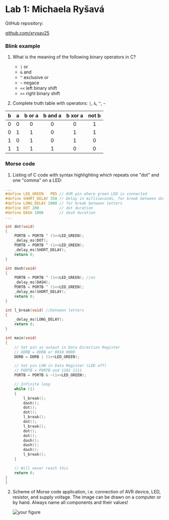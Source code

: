 # Lab 1: Michaela Ryšavá

GitHub repository:

   [github.com/xrysav25](https://github.com/xrysav25/Digital_electronics_2)


### Blink example

1. What is the meaning of the following binary operators in C?
   * `|` or
   * `&` and
   * `^` exclusive or
   * `~` negace
   * `<<` left binary shift
   * `>>` right binary shift

2. Complete truth table with operators: `|`, `&`, `^`, `~`

| **b** | **a** |**b or a** | **b and a** | **b xor a** | **not b** |
| :-: | :-: | :-: | :-: | :-: | :-: |
| 0 | 0 | 0 | 0 | 0 | 1 |
| 0 | 1 | 1 | 0 | 1 | 1 |
| 1 | 0 | 1 | 0 | 1 | 0 |
| 1 | 1 | 1 | 1 | 0 | 0 |


### Morse code

1. Listing of C code with syntax highlighting which repeats one "dot" and one "comma" on a LED:

```c
...
#define LED_GREEN   PB5 // AVR pin where green LED is connected
#define SHORT_DELAY 350 // Delay in milliseconds, for break between dots and dashes
#define LONG_DELAY 2000 // for break between letters
#define DOT 200         // dot duration
#define DASH 1000       // dash duration
...

int dot(void)
{
    PORTB = PORTB ^ (1<<LED_GREEN);
    _delay_ms(DOT);
    PORTB = PORTB ^ (1<<LED_GREEN);
    _delay_ms(SHORT_DELAY);
    return 0;
}

int dash(void)
{
    PORTB = PORTB ^ (1<<LED_GREEN); //on
    _delay_ms(DASH);
    PORTB = PORTB ^ (1<<LED_GREEN);
    _delay_ms(SHORT_DELAY);
    return 0;
}

int l_break(void) //between letters
{
    _delay_ms(LONG_DELAY);
    return 0;
}

int main(void)
{
    // Set pin as output in Data Direction Register
    // DDRB = DDRB or 0010 0000
    DDRB = DDRB | (1<<LED_GREEN);

    // Set pin LOW in Data Register (LED off)
    // PORTB = PORTB and 1101 1111
    PORTB = PORTB & ~(1<<LED_GREEN);

    // Infinite loop
    while (1)
    {
        l_break();
        dash();
        dot();
        dot();
        l_break();
        dot();
        l_break();
        dot();
        dot();
        dash();
        dash();
        dash();
        l_break();
    }

    // Will never reach this
    return 0;
}
}
```


2. Scheme of Morse code application, i.e. connection of AVR device, LED, resistor, and supply voltage. The image can be drawn on a computer or by hand. Always name all components and their values!

   ![your figure]()

